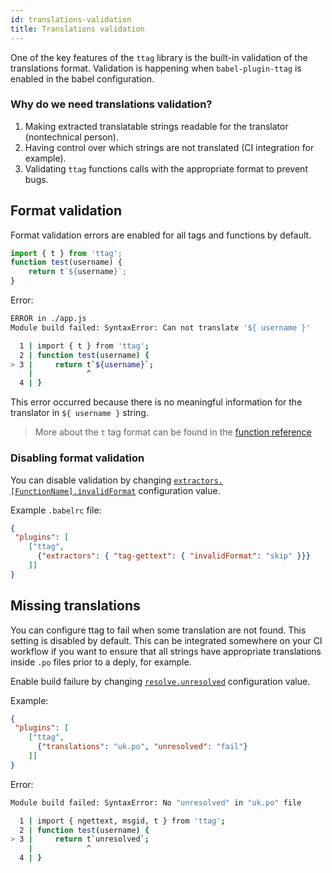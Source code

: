 ```yaml
---
id: translations-validation
title: Translations validation
---
```


One of the key features of the `ttag` library is the built-in validation of the translations format.
Validation is happening when `babel-plugin-ttag` is enabled in the babel configuration.

### Why do we need translations validation?

1. Making extracted translatable strings readable for the translator (nontechnical person).
2. Having control over which strings are not translated (CI integration for example).
3. Validating `ttag` functions calls with the appropriate format to prevent bugs.

## Format validation
Format validation errors are enabled for all tags and functions by default.

```js
import { t } from 'ttag';
function test(username) {
    return t`${username}`;   
}
```

Error:

```bash
ERROR in ./app.js
Module build failed: SyntaxError: Can not translate '${ username }'

  1 | import { t } from 'ttag';
  2 | function test(username) {
> 3 |     return t`${username}`;
    |            ^
  4 | }
```

This error occurred because there is no meaningful information for  the translator in `${ username }` string.

> More about the `t` tag format can be found in the [function reference](tag-gettext.html#format)

### Disabling format validation
You can disable validation by changing 
[`extractors.[FunctionName].invalidFormat`](plugin-api.html#configextractors-functionname-invalidformat)
configuration value.

Example `.babelrc` file:

```json
{
 "plugins": [
    ["ttag",
      {"extractors": { "tag-gettext": { "invalidFormat": "skip" }}}
    ]]
}
```

## Missing translations
You can configure ttag to fail when some translation are not found. This setting is disabled by default.
This can be integrated somewhere on your CI workflow if you want to ensure that all strings
have appropriate translations inside `.po` files prior to a deply, for example.

Enable build failure by changing [`resolve.unresolved`](plugin-api.html#configresolveunresolved)
configuration value.

Example:

```json
{
 "plugins": [
    ["ttag",
      {"translations": "uk.po", "unresolved": "fail"}
    ]]
}
```

Error:

```bash
Module build failed: SyntaxError: No "unresolved" in "uk.po" file

  1 | import { ngettext, msgid, t } from 'ttag';
  2 | function test(username) {
> 3 |     return t`unresolved`;
    |            ^
  4 | }

```
